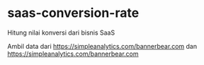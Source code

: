 # saas-conversion-rate
Hitung nilai konversi dari bisnis SaaS

Ambil data dari https://simpleanalytics.com/bannerbear.com dan https://simpleanalytics.com/bannerbear.com
